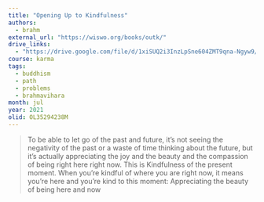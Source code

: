 ```yaml
---
title: "Opening Up to Kindfulness"
authors:
  - brahm
external_url: "https://wiswo.org/books/outk/"
drive_links:
  - "https://drive.google.com/file/d/1xiSUQ2i3InzLpSne604ZMT9qna-Ngyw9/view?usp=drivesdk"
course: karma
tags:
  - buddhism
  - path
  - problems
  - brahmavihara
month: jul
year: 2021
olid: OL35294238M
---
```


> To be able to let go of the past and future, it’s not seeing the negativity of the past or a waste of time thinking about the future, but it’s actually appreciating the joy and the beauty and the compassion of being right here right now. This is Kindfulness of the present moment. When you’re kindful of where you are right now, it means you’re here and you’re kind to this moment: Appreciating the beauty of being here and now
